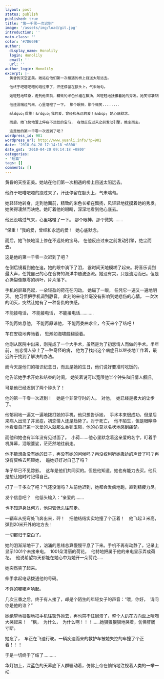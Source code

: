 ```yaml
---
layout: post
status: publish
published: true
title: "第一千零一次迟到"
image: '/assets/img/load/git.jpg'
introduction: ''
main-class: ''
color: '#7D669E'
author:
  display_name: Honolily
  login: Honolily
  email: ''
  url: ''
author_login: Honolily
excerpt: |-
  黄昏的天空正美。她站在他们第一次相遇的桥上目送太阳远去。

  他终于吧嗒吧嗒的跑过来了，汗还停留在额头上，气未喘匀。

  她轻轻地转身，走到他面前，精致的米色长裙在飘扬，风轻轻地抚摸着她的秀发。她笑得凄然而决绝。她盯着他的眼睛，深深地看到他心底去。

  他还没喘过气来，心里咯噔了一下。 那个眼神，那个微笑........

  &ldquo;保重！&rdquo;我的爱，曾经和永远的爱！&nbsp; 她心底默念。

  而后，她飞快地溜上停在不远处的宝马， 在他反应过来之前发动引擎，绝尘而去。

  这是他的第一千零一次迟到了吧？
wordpress_id: 901
wordpress_url: http://www.yuanli.info/?p=901
date: '2010-04-20 17:14:18 +0800'
date_gmt: '2010-04-20 09:14:18 +0800'
categories:
- "短篇"
tags: []
comments: []
---
```

<p>黄昏的天空正美。她站在他们第一次相遇的桥上目送太阳远去。</p>
<p>他终于吧嗒吧嗒的跑过来了，汗还停留在额头上，气未喘匀。</p>
<p>她轻轻地转身，走到他面前，精致的米色长裙在飘扬，风轻轻地抚摸着她的秀发。她笑得凄然而决绝。她盯着他的眼睛，深深地看到他心底去。</p>
<p>他还没喘过气来，心里咯噔了一下。 那个眼神，那个微笑........</p>
<p>&ldquo;保重！&rdquo;我的爱，曾经和永远的爱！&nbsp; 她心底默念。</p>
<p>而后，她飞快地溜上停在不远处的宝马， 在他反应过来之前发动引擎，绝尘而去。</p>
<p>这是他的第一千零一次迟到了吧？<a id="more"></a><a id="more-901"></a></p>
<p>在倒后镜看到他在追，她的眼中淌下了泪， 霎时间天地模糊了起来。将音乐调到最大声，任凭自己的心在音符的海洋中随波逐流。她没有哭，只是流泪而已。但是心撕裂像飘零的树叶，片片落下。</p>
<p>手机的屏幕亮起，一朵轻盈的荷花在闪动。 她瞄了一眼， 任凭它一遍又一遍地明灭。 她习惯把手机调到静音。 此刻的来电丝毫没有影响到她悲伤的心情。 一次次的明灭，突然让她有了一种复仇的快感。</p>
<p>不能接电话， 不能接电话， 不能接电话...........</p>
<p>不能再姑息他， 不能再原谅他， 不能再委曲求全，今天来个了结吧！</p>
<p>车在安稳地奔驰着， 思潮如海啸般翻滚着。</p>
<p>他刚从医院中出来，刚完成了一个大手术，虽然是为了初恋情人而做的手术。半年前， 初恋情人染上了一种奇怪的病， 他为了找出这个病症日以继夜地工作着，最近终于找到了解决的办法。</p>
<p>而今天是他们的相识纪念日，而且是她的生日，他们说好要准时吃饭的。</p>
<p>他告诉她手术开始和结束的时间。 她笑着说可以宽限他半个钟头和旧情人叙旧。</p>
<p>可是他已经迟到了两个钟头了！</p>
<p>他的第一千零一次迟到！　她是个非常守时的人。　对他，　她已经是极大的让步了。　　</p>
<p>他郁闷地一遍又一遍地拨打她的手机，他只想告诉她，　手术本来很成功，但是后来病人出现了并发症，初恋情人还是趋势了。对于死亡，　他不陌生，但是眼睁睁地看着自己第一次爱的人就那么香销玉陨，他的心莫以名状地感到痛楚。　</p>
<p>而他和她也有半年没有见过面了。　小荷.......他心里默念着这亲爱的名字，盯着手机屏幕，泪眼婆娑，茫茫然地往前走。　</p>
<p>他不能想象没有她的日子，再没有她的问候吗？再没权利听她撒娇的声音了吗？再没有资格去照顾她，　逼她好好对自己了吗？</p>
<p>车子早已不见踪影。　这车是他们共同买的。但是他知道，她也有能力去买。他只是想让她时时记得自己。　</p>
<p>打了一千多次了吧？气还没消吗？从前他迟到，她都会发疯地跑，直到精疲力尽。</p>
<p>发个信息吧？　他低头输入：&ldquo;亲爱的.......</p>
<p>也不知道身处何方，他只管低头往前走。</p>
<p>一辆车从拐弯处飞奔出来，砰！　把他结结实实地撞了个正着！　他飞起３米高，弹到20米开外的地方去！</p>
<p>一切都归于空白了。</p>
<p>她的泪渐渐地干了，汹涌的思绪总算慢慢平息了下来。手机不再有动静了。记录上显示1001个未接来电。　1001朵清丽的荷花。　他特地把属于他的来电显示弄成荷花。　他说希望每天都能在她心中为她开一朵荷花.....</p>
<p>她突然笑了起来。</p>
<p>伸手拿起电话拨通他的号码。　</p>
<p>不详的嘟嘟声响起。　</p>
<p>几次三番之后，终于有人接了，却是个陌生的年轻女子的声音：&ldquo;喂，你好，　请问你是他的谁？&rdquo;</p>
<p>她绝望地狠狠地把手机往窗外抛去，再也禁不住崩溃了，整个人趴在方向盘上嚎啕大哭起来！　&ldquo;枫，　为什么，　为什么啊！！！......她狠狠狠狠地哭着，仿佛肝肠寸断。</p>
<p>她忘了，　车正在飞速行驶。一辆疾速而来的救护车被她失控的车撞了个正着！！！</p>
<p>于是一切终于了结了..........</p>
<p>华灯初上，深蓝色的天幕底下人群骚动着，仿佛上帝在悄悄地注视着人类的一举一动.</p>
